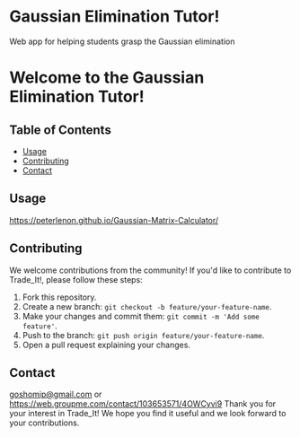 # Gaussian Elimination Tutor!
Web app for helping students grasp the Gaussian elimination
# Welcome to the Gaussian Elimination Tutor!

## Table of Contents
- [Usage](#usage)
- [Contributing](#contributing)
- [Contact](#contact)

## Usage

https://peterlenon.github.io/Gaussian-Matrix-Calculator/

## Contributing

We welcome contributions from the community! If you'd like to contribute to Trade_It!, please follow these steps:

1. Fork this repository.
2. Create a new branch: `git checkout -b feature/your-feature-name`.
3. Make your changes and commit them: `git commit -m 'Add some feature'`.
4. Push to the branch: `git push origin feature/your-feature-name`.
5. Open a pull request explaining your changes.

## Contact
goshomip@gmail.com or 
https://web.groupme.com/contact/103653571/4OWCyvi9
Thank you for your interest in Trade_It! We hope you find it useful and we look forward to your contributions.
